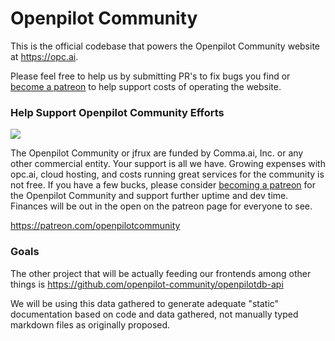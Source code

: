 # Openpilot Community

This is the official codebase that powers the Openpilot Community website at https://opc.ai.

Please feel free to help us by submitting PR's to fix bugs you find or [become a patreon](https://patreon.com/openpilotcommunity) to help support costs of operating the website.

### Help Support Openpilot Community Efforts

<a href="https://www.patreon.com/bePatron?u=9861134" ><img src="https://c5.patreon.com/external/logo/become_a_patron_button.png" /></a>

The Openpilot Community or jfrux are funded by Comma.ai, Inc. or any other commercial entity.
Your support is all we have.  Growing expenses with opc.ai, cloud hosting, and costs running great services for the community is not free.
If you have a few bucks, please consider [becoming a patreon](https://patreon.com/openpilotcommunity) for the Openpilot Community and support further uptime and dev time.  Finances will be out in the open on the patreon page for everyone to see.

https://patreon.com/openpilotcommunity


### Goals
The other project that will be actually feeding our frontends among other things is https://github.com/openpilot-community/openpilotdb-api

We will be using this data gathered to generate adequate "static" documentation based on code and data gathered, not manually typed markdown files as originally proposed.

